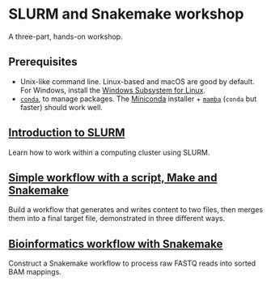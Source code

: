 # SLURM and Snakemake workshop

A three-part, hands-on workshop.

## Prerequisites

- Unix-like command line. Linux-based and macOS are good by default. For Windows, install the [Windows Subsystem for Linux](https://learn.microsoft.com/en-us/windows/wsl/install).
- [`conda`](https://docs.conda.io/projects/conda/en/stable/), to manage packages. The [Miniconda](https://docs.anaconda.com/miniconda/install/) installer + [`mamba`](https://anaconda.org/conda-forge/mamba) (`conda` but faster) should work well.

## [Introduction to SLURM](/slurm/)

Learn how to work within a computing cluster using SLURM.

## [Simple workflow with a script, Make and Snakemake](/simple/)

Build a workflow that generates and writes content to two files,
then merges them into a final target file, demonstrated in three different ways.

## [Bioinformatics workflow with Snakemake](/bioinfo/)

Construct a Snakemake workflow to process raw FASTQ reads into sorted BAM mappings.
